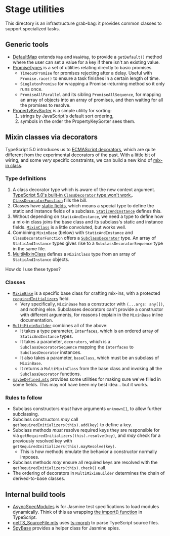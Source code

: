 # Stage utilities

This directory is an infrastructure grab-bag:  it provides common classes to support specialized tasks.

## Generic tools

- [DefaultMap](./source/DefaultMap.mts) extends `Map` and `WeakMap`, to provide a `getDefault()` method where the user can set a value for a key if there isn't an existing value.
- [PromiseTypes](./source/PromiseTypes.mts) is a set of utilities relating directly to basic promises.
  - `TimeoutPromise` for promises rejecting after a delay.  Useful with `Promise.race()` to ensure a task finishes in a certain length of time.
  - `SingletonPromise` for wrapping a Promise-returning method so it only runs once.
  - `PromiseAllParallel` and its sibling `PromiseAllSequence`, for mapping an array of objects into an array of promises, and then waiting for all the promises to resolve.
- [PropertyKeySorter](./source/PropertyKeySorter.mts) is a simple utility for sorting:
  1. strings by JavaScript's default sort ordering,
  2. symbols in the order the PropertyKeySorter sees them.

## Mixin classes via decorators

TypeScript 5.0 introduces us to [ECMAScript decorators](https://github.com/tc39/proposal-decorators), which are quite different from the experimental decorators of the past.  With a little bit of wiring, and some _very_ specific constraints, we can build a new kind of [mix-in class](https://www.typescriptlang.org/docs/handbook/mixins.html).

### Type definitions

1. A class decorator type which is aware of the new context argument.  [TypeScript 5.0's built-in `ClassDecorator` type won't work.](https://github.com/microsoft/TypeScript/issues/53790).  [`ClassDecoratorFunction`](./source/types/ClassDecoratorFunction.d.mts) fills the bill.
2. Classes have [static fields](https://developer.mozilla.org/en-US/docs/Web/JavaScript/Reference/Classes/static), which means a special type to define the static and instance fields of a subclass.  [`StaticAndInstance`](./source/types/StaticAndInstance.d.mts) defines this.
3. Without depending on `StaticAndInstance`, we need a type to define how a mix-in class joins the base class and its subclass's static and instance fields.  [`MixinClass`](./source/types/MixinClass.d.mts) is a little convoluted, but works well.
4. Combining `MixinBase` (below) with `StaticAndInstance` and `ClassDecoratorFunction` offers a [`SubclassDecorator`](./source/types/SubclassDecorator.d.mts) type.  An array of `StaticAndInstance` types gives rise to a `SubclassDecoratorSequence` type in the same file.
5. [MultiMixinClass](./source/types/MultiMixinClass.d.mts) defines a `MixinClass` type from an array of `StaticAndInstance` objects.

How do I use these types?

### Classes

- [`MixinBase`](./source/MixinBase.mts) is a specific base class for crafting mix-ins, with a protected [`requiredInitializers`](./source/RequiredInitializers.mts) field.
  - Very specifically, `MixinBase` has a constructor with `(...args: any[])`, and nothing else.  Subclasses decorators can't provide a constructor with different arguments, for reasons I explain in the `MixinBase` inline documentation.
- [`MultiMixinBuilder`](./source/MultiMixinBuilder.mts) combines all of the above:
  - It takes a type parameter, `Interfaces`, which is an ordered array of `StaticAndInstance` types.
  - It takes a parameter, `decorators`, which is a `SubclassDecoratorSequence` mapping the `Interfaces` to `SubclassDecorator` instances.
  - It also takes a parameter, `baseClass`, which must be an subclass of `MixinBase`.
  - It returns a `MultiMixinClass` from the base class and invoking all the `SubclassDecorator` functions.
- [`maybeDefined.mts`](./source/maybeDefined.mts) provides some utilities for making sure we've filled in some fields.  This may not have been my best idea... but it works.

### Rules to follow

- Subclass constructors _must_ have arguments `unknown[]`, to allow further subclassing.
- Subclass constructors _may_ call `getRequiredInitializers(this).add(key)` to define a key.
- Subclass methods _must_ resolve required keys they are responsible for via `getRequiredInitializers(this).resolve(key)`, and _may_ check for a previously resolved key with `getRequiredInitializers(this).mayResolve(key)`.
  - This is how methods emulate the behavior a constructor normally imposes.
- Subclass methods _may_ ensure all required keys are resolved with the `getRequiredInitializers(this).check()` call.
- The ordering of decorators in `MultiMixinBuilder` determines the chain of derived-to-base classes.

## Internal build tools

- [AsyncSpecModules](./source/AsyncSpecModules.mts) is for Jasmine test specifications to load modules dynamically.  Think of this as wrapping [the import() function](https://developer.mozilla.org/en-US/docs/Web/JavaScript/Reference/Operators/import) in TypeScript.
- [getTS_SourceFile.mts](./source/getTS_SourceFile.mts) uses [ts-morph](https://ts-morph.com) to parse TypeScript source files.
- [SpyBase](./source/SpyBase.mts) provides a helper class for Jasmine spies.
